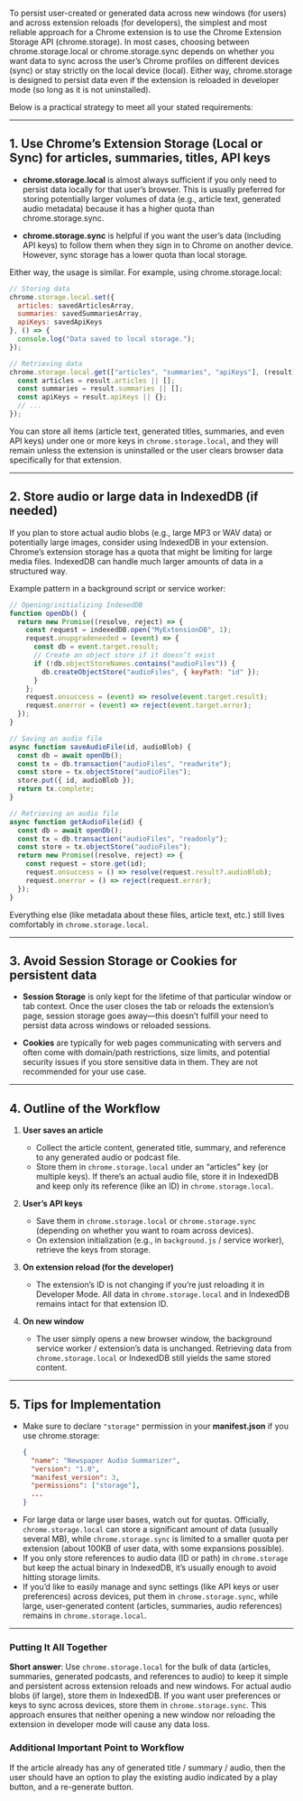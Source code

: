 To persist user-created or generated data across new windows (for users) and across extension reloads (for developers), the simplest and most reliable approach for a Chrome extension is to use the Chrome Extension Storage API (chrome.storage). In most cases, choosing between chrome.storage.local or chrome.storage.sync depends on whether you want data to sync across the user’s Chrome profiles on different devices (sync) or stay strictly on the local device (local). Either way, chrome.storage is designed to persist data even if the extension is reloaded in developer mode (so long as it is not uninstalled).

Below is a practical strategy to meet all your stated requirements:

---

## 1. Use Chrome’s Extension Storage (Local or Sync) for articles, summaries, titles, API keys

- **chrome.storage.local** is almost always sufficient if you only need to persist data locally for that user’s browser. This is usually preferred for storing potentially larger volumes of data (e.g., article text, generated audio metadata) because it has a higher quota than chrome.storage.sync.

- **chrome.storage.sync** is helpful if you want the user’s data (including API keys) to follow them when they sign in to Chrome on another device. However, sync storage has a lower quota than local storage.

Either way, the usage is similar. For example, using chrome.storage.local:

```js
// Storing data
chrome.storage.local.set({
  articles: savedArticlesArray,
  summaries: savedSummariesArray,
  apiKeys: savedApiKeys
}, () => {
  console.log("Data saved to local storage.");
});

// Retrieving data
chrome.storage.local.get(["articles", "summaries", "apiKeys"], (result) => {
  const articles = result.articles || [];
  const summaries = result.summaries || [];
  const apiKeys = result.apiKeys || {};
  // ...
});
```

You can store all items (article text, generated titles, summaries, and even API keys) under one or more keys in `chrome.storage.local`, and they will remain unless the extension is uninstalled or the user clears browser data specifically for that extension.

---

## 2. Store audio or large data in IndexedDB (if needed)

If you plan to store actual audio blobs (e.g., large MP3 or WAV data) or potentially large images, consider using IndexedDB in your extension. Chrome’s extension storage has a quota that might be limiting for large media files. IndexedDB can handle much larger amounts of data in a structured way.

Example pattern in a background script or service worker:

```js
// Opening/initializing IndexedDB
function openDb() {
  return new Promise((resolve, reject) => {
    const request = indexedDB.open("MyExtensionDB", 1);
    request.onupgradeneeded = (event) => {
      const db = event.target.result;
      // Create an object store if it doesn’t exist
      if (!db.objectStoreNames.contains("audioFiles")) {
        db.createObjectStore("audioFiles", { keyPath: "id" });
      }
    };
    request.onsuccess = (event) => resolve(event.target.result);
    request.onerror = (event) => reject(event.target.error);
  });
}

// Saving an audio file
async function saveAudioFile(id, audioBlob) {
  const db = await openDb();
  const tx = db.transaction("audioFiles", "readwrite");
  const store = tx.objectStore("audioFiles");
  store.put({ id, audioBlob });
  return tx.complete;
}

// Retrieving an audio file
async function getAudioFile(id) {
  const db = await openDb();
  const tx = db.transaction("audioFiles", "readonly");
  const store = tx.objectStore("audioFiles");
  return new Promise((resolve, reject) => {
    const request = store.get(id);
    request.onsuccess = () => resolve(request.result?.audioBlob);
    request.onerror = () => reject(request.error);
  });
}
```

Everything else (like metadata about these files, article text, etc.) still lives comfortably in `chrome.storage.local`.

---

## 3. Avoid Session Storage or Cookies for persistent data

- **Session Storage** is only kept for the lifetime of that particular window or tab context. Once the user closes the tab or reloads the extension’s page, session storage goes away—this doesn’t fulfill your need to persist data across windows or reloaded sessions.

- **Cookies** are typically for web pages communicating with servers and often come with domain/path restrictions, size limits, and potential security issues if you store sensitive data in them. They are not recommended for your use case.

---

## 4. Outline of the Workflow

1. **User saves an article**  
   - Collect the article content, generated title, summary, and reference to any generated audio or podcast file.  
   - Store them in `chrome.storage.local` under an “articles” key (or multiple keys). If there’s an actual audio file, store it in IndexedDB and keep only its reference (like an ID) in `chrome.storage.local`.

2. **User’s API keys**  
   - Save them in `chrome.storage.local` or `chrome.storage.sync` (depending on whether you want to roam across devices).  
   - On extension initialization (e.g., in `background.js` / service worker), retrieve the keys from storage.

3. **On extension reload (for the developer)**  
   - The extension’s ID is not changing if you’re just reloading it in Developer Mode. All data in `chrome.storage.local` and in IndexedDB remains intact for that extension ID.

4. **On new window**  
   - The user simply opens a new browser window, the background service worker / extension’s data is unchanged. Retrieving data from `chrome.storage.local` or IndexedDB still yields the same stored content.

---

## 5. Tips for Implementation

- Make sure to declare `"storage"` permission in your **manifest.json** if you use chrome.storage:
  ```json
  {
    "name": "Newspaper Audio Summarizer",
    "version": "1.0",
    "manifest_version": 3,
    "permissions": ["storage"],
    ...
  }
  ```
- For large data or large user bases, watch out for quotas. Officially, `chrome.storage.local` can store a significant amount of data (usually several MB), while `chrome.storage.sync` is limited to a smaller quota per extension (about 100KB of user data, with some expansions possible).
- If you only store references to audio data (ID or path) in `chrome.storage` but keep the actual binary in IndexedDB, it’s usually enough to avoid hitting storage limits.
- If you’d like to easily manage and sync settings (like API keys or user preferences) across devices, put them in `chrome.storage.sync`, while large, user-generated content (articles, summaries, audio references) remains in `chrome.storage.local`.

---

### Putting It All Together

**Short answer**: Use `chrome.storage.local` for the bulk of data (articles, summaries, generated podcasts, and references to audio) to keep it simple and persistent across extension reloads and new windows. For actual audio blobs (if large), store them in IndexedDB. If you want user preferences or keys to sync across devices, store them in `chrome.storage.sync`. This approach ensures that neither opening a new window nor reloading the extension in developer mode will cause any data loss.


### Additional Important Point to Workflow

If the article already has any of generated title / summary / audio, then the user should have an option to play the existing audio indicated by a play button, and a re-generate button.